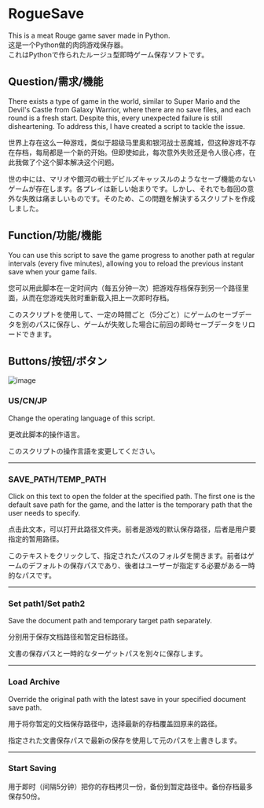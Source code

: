 # RogueSave
This is a meat Rouge game saver made in Python.  
这是一个Python做的肉鸽游戏保存器。  
これはPythonで作られたルージュ型即時ゲーム保存ソフトです。  

## Question/需求/機能
There exists a type of game in the world, similar to Super Mario and the Devil's Castle from Galaxy Warrior, where there are no save files, and each round is a fresh start. Despite this, every unexpected failure is still disheartening. To address this, I have created a script to tackle the issue.  

世界上存在这么一种游戏，类似于超级马里奥和银河战士恶魔城，但这种游戏不存在存档，每局都是一个新的开始。但即使如此，每次意外失败还是令人很心疼，在此我做了个这个脚本解决这个问题。  

世の中には、マリオや銀河の戦士デビルズキャッスルのようなセーブ機能のないゲームが存在します。各プレイは新しい始まりです。しかし、それでも毎回の意外な失敗は痛ましいものです。そのため、この問題を解決するスクリプトを作成しました。

## Function/功能/機能
You can use this script to save the game progress to another path at regular intervals (every five minutes), allowing you to reload the previous instant save when your game fails.  

您可以用此脚本在一定时间内（每五分钟一次）把游戏存档保存到另一个路径里面，从而在您游戏失败时重新载入把上一次即时存档。  

このスクリプトを使用して、一定の時間ごと（5分ごと）にゲームのセーブデータを別のパスに保存し、ゲームが失敗した場合に前回の即時セーブデータをリロードできます。
  
## Buttons/按钮/ボタン
![image](https://github.com/HAYATE0578/RogueSave/assets/78299959/850cb8d5-2800-44a1-9b06-94ae5891667d)


### US/CN/JP
Change the operating language of this script.  

更改此脚本的操作语言。  

このスクリプトの操作言語を変更してください。  
<hr>

### SAVE_PATH/TEMP_PATH
Click on this text to open the folder at the specified path. The first one is the default save path for the game, and the latter is the temporary path that the user needs to specify.  

点击此文本，可以打开此路径文件夹。前者是游戏的默认保存路径，后者是用户要指定的暂用路径。  

このテキストをクリックして、指定されたパスのフォルダを開きます。前者はゲームのデフォルトの保存パスであり、後者はユーザーが指定する必要がある一時的なパスです。  
<hr>

### Set path1/Set path2
Save the document path and temporary target path separately.

分别用于保存文档路径和暂定目标路径。

文書の保存パスと一時的なターゲットパスを別々に保存します。
<hr>

### Load Archive
Override the original path with the latest save in your specified document save path.

用于将你暂定的文档保存路径中，选择最新的存档覆盖回原来的路径。

指定された文書保存パスで最新の保存を使用して元のパスを上書きします。
<hr>

### Start Saving
用于即时（间隔5分钟）把你的存档拷贝一份，备份到暂定路径中。备份存档最多保存50份。

